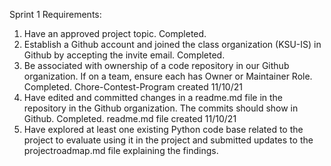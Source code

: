 Sprint 1 Requirements:
1. Have an approved project topic.
            Completed.
2. Establish a Github account and joined the class organization (KSU-IS) in Github by accepting the invite email.
            Completed.
3. Be associated with ownership of a code repository in our Github organization. If on a team, ensure each has Owner or Maintainer Role.
            Completed. Chore-Contest-Program created 11/10/21
4. Have edited and committed changes in a readme.md file in the repository in the Github organization. The commits should show in Github.
            Completed. readme.md file created 11/10/21
5. Have explored at least one existing Python code base related to the project to evaluate using it in the project and submitted updates to the projectroadmap.md file explaining the findings. 
                 
